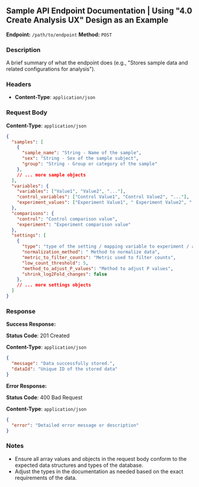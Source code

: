 ## Sample API Endpoint Documentation | Using "4.0 Create Analysis UX" Design as an Example

**Endpoint:** `/path/to/endpoint`
**Method:** `POST`

### Description
A brief summary of what the endpoint does (e.g., "Stores sample data and related configurations for analysis").

### Headers
- **Content-Type**: `application/json`

### Request Body

**Content-Type**: `application/json`

```json
{
  "samples": [
    {
      "sample_name": "String - Name of the sample",
      "sex": "String - Sex of the sample subject",
      "group": "String - Group or category of the sample"
    },
    // ... more sample objects
  ],
  "variables": {
    "variables": ["Value1", "Value2", "..."],
    "control_variables": ["Control Value1", "Control Value2", "..."],
    "experiment_values": ["Experiment Value1", " Experiment Value2", "..."]
  },
  "comparisons": {
    "control": "Control comparison value",
    "experiment": "Experiment comparison value"
  },
  "settings": [
    {
      "type": "type of the setting / mapping variable to experiment / analysis",
      "normalization_method": " Method to normalize data",
      "metric_to_filter_counts": "Metric used to filter counts",
      "low_count_threshold": 5,
      "method_to_adjust_P_values": "Method to adjust P values",
      "shrink_log2Fold_changes": false
    },
    // ... more settings objects
  ]
}
```

### Response

**Success Response:**

**Status Code**: 201 Created

**Content-Type**: `application/json` 

```json
{
  "message": "Data successfully stored.",
  "dataId": "Unique ID of the stored data"
}
```

**Error Response:**

**Status Code**: 400 Bad Request

**Content-Type**: `application/json` 

```json
{
  "error": "Detailed error message or description"
}
```

### Notes
- Ensure all array values and objects in the request body conform to the expected data structures and types of the database.
- Adjust the types in the documentation as needed based on the exact requirements of the data.
